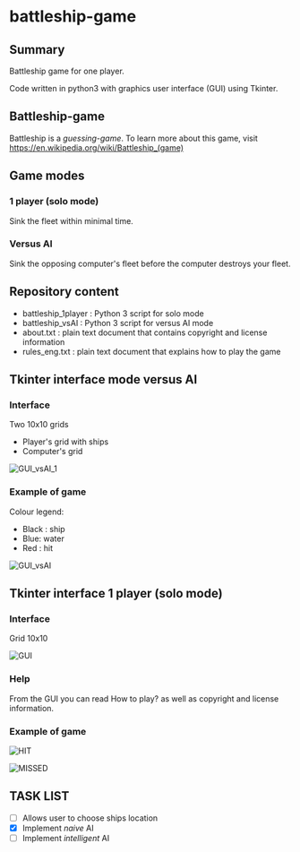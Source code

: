 # battleship-game

## Summary

Battleship game for one player.

Code written in python3 with graphics user interface (GUI) using Tkinter.


## Battleship-game

Battleship is a *guessing-game*. 
To learn more about this game, visit https://en.wikipedia.org/wiki/Battleship_(game)

## Game modes

### 1 player (solo mode)
Sink the fleet within minimal time.

### Versus AI
Sink the opposing computer's fleet before the computer destroys your fleet. 

## Repository content
* battleship_1player : Python 3 script for solo mode
* battleship_vsAI : Python 3 script for versus AI mode
* about.txt : plain text document that contains copyright and license information
* rules_eng.txt : plain text document that explains how to play the game


## Tkinter interface mode versus AI

### Interface

Two 10x10 grids

* Player's grid with ships
* Computer's grid

![GUI_vsAI_1](https://user-images.githubusercontent.com/82372483/133804656-fd3cd725-fc82-499e-aad9-f7f459399ced.png)

### Example of game
Colour legend:
* Black : ship
* Blue: water
* Red : hit


![GUI_vsAI](https://user-images.githubusercontent.com/82372483/133804628-12d3bd5d-0626-4702-9e2f-016ba2b5bbfc.png)


## Tkinter interface 1 player (solo mode)

### Interface

Grid 10x10

![GUI](https://user-images.githubusercontent.com/82372483/133255011-8ea2deb0-447d-4592-9728-5ae7cca059d6.png)

### Help

From the GUI you can read How to play? as well as copyright and license information.

### Example of game

![HIT](https://user-images.githubusercontent.com/82372483/133255342-d2e955d2-c1fa-4e08-bc0e-8686fc128bf9.png)

![MISSED](https://user-images.githubusercontent.com/82372483/133255348-8167a46c-b594-4c26-9001-09765296f35f.png)

## TASK LIST
- [ ] Allows user to choose ships location
- [x] Implement *naive* AI
- [ ] Implement *intelligent* AI
